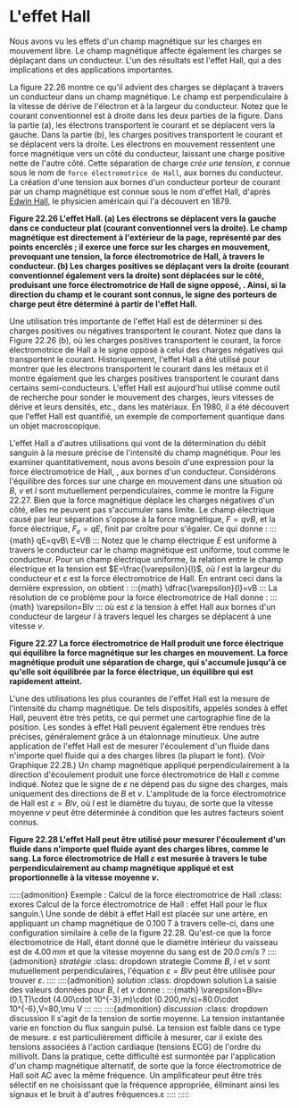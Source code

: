 # L'effet Hall
Nous avons vu les effets d'un champ magnétique sur les charges en mouvement libre. Le champ magnétique affecte également les charges se déplaçant dans un conducteur. L'un des résultats est l'effet Hall, qui a des implications et des applications importantes.

La figure 22.26 montre ce qu'il advient des charges se déplaçant à travers un conducteur dans un champ magnétique. Le champ est perpendiculaire à la vitesse de dérive de l'électron et à la largeur du conducteur. Notez que le courant conventionnel est à droite dans les deux parties de la figure. Dans la partie (a), les électrons transportent le courant et se déplacent vers la gauche. Dans la partie (b), les charges positives transportent le courant et se déplacent vers la droite. Les électrons en mouvement ressentent une force magnétique vers un côté du conducteur, laissant une charge positive nette de l'autre côté. Cette séparation de charge *crée une tension*, $\varepsilon$ connue sous le nom de `force électromotrice de Hall`, aux bornes du conducteur. La création d'une tension aux bornes d'un  conducteur porteur de courant par un champ magnétique est connue sous le nom d'effet Hall, d'après [Edwin Hall](https://fr.wikipedia.org/wiki/Edwin_Herbert_Hall), le physicien américain qui l'a découvert en 1879.
 
**Figure 22.26 L'effet Hall. (a) Les électrons se déplacent vers la gauche dans ce conducteur plat (courant conventionnel vers la droite). Le champ magnétique est directement à l'extérieur de la page, représenté par des points encerclés ; il exerce une force sur les charges en mouvement, provoquant une tension, la force électromotrice de Hall, à travers le conducteur. (b) Les charges positives se déplaçant vers la droite (courant conventionnel également vers la droite) sont déplacées sur le côté, produisant une force électromotrice de Hall de signe opposé, . Ainsi, si la direction du champ et le courant sont connus, le signe des porteurs de charge peut être déterminé à partir de l'effet Hall.**

Une utilisation très importante de l'effet Hall est de déterminer si des charges positives ou négatives transportent le courant. Notez que dans  la Figure 22.26 (b), où les charges positives transportent le courant, la force électromotrice de Hall a le signe opposé à celui des charges négatives qui transportent le courant. Historiquement, l'effet Hall a été utilisé pour montrer que les électrons transportent le courant dans les métaux et il montre également que les charges positives transportent le courant dans certains semi-conducteurs. L'effet Hall est aujourd'hui utilisé comme outil de recherche pour sonder le mouvement des charges, leurs vitesses de dérive et leurs densités, etc., dans les matériaux. En 1980, il a été découvert que l'effet Hall est quantifié, un exemple de comportement quantique dans un objet macroscopique.

L'effet Hall a d'autres utilisations qui vont de la détermination du débit sanguin à la mesure précise de l'intensité du champ magnétique. Pour les examiner quantitativement, nous avons besoin d'une expression pour la force électromotrice de Hall, , aux bornes d'un conducteur. Considérons l'équilibre des forces sur une charge en mouvement dans une situation où $B$, $v$ et $l$ sont mutuellement perpendiculaires, comme le montre la Figure 22.27. Bien que la force magnétique déplace les charges négatives d'un côté, elles ne peuvent pas s'accumuler sans limite. Le champ électrique causé par leur séparation s'oppose à la force magnétique, $F=qvB$, et la force électrique, $F_{e}=qE$, finit par croître pour s'égaler. Ce qui donne :
:::{math}
qE=qvB\\
E=VB
:::
Notez que le champ électrique $E$ est uniforme à travers le conducteur car le champ magnétique est uniforme, tout comme le conducteur. Pour un champ électrique uniforme, la relation entre le champ électrique et la tension est $E=\frac{\varepsilon}{l}$, où $l$ est la largeur du conducteur et $\varepsilon$ est la force électromotrice de Hall. En entrant ceci dans la dernière expression, on obtient :
:::{math}
\dfrac{\varepsilon}{l}=vB
:::
La résolution de ce problème pour la force électromotrice de Hall donne :
:::{math}
\varepsilon=Blv
:::
où est $\varepsilon$ la tension à effet Hall aux bornes d'un conducteur de largeur $l$ à travers lequel les charges se déplacent à une vitesse $v$.
 
**Figure 22.27 La force électromotrice de Hall produit une force électrique qui équilibre la force magnétique sur les charges en mouvement. La force magnétique produit une séparation de charge, qui s'accumule jusqu'à ce qu'elle soit équilibrée par la force électrique, un équilibre qui est rapidement atteint.**

L'une des utilisations les plus courantes de l'effet Hall est la mesure de l'intensité du champ magnétique. De tels dispositifs, appelés sondes à effet Hall, peuvent être très petits, ce qui permet une cartographie fine de la position. Les sondes à effet Hall peuvent également être rendues très précises, généralement grâce à un étalonnage minutieux. Une autre application de l'effet Hall est de mesurer l'écoulement d'un fluide dans n'importe quel fluide qui a des charges libres (la plupart le font). (Voir Graphique 22.28.) Un champ magnétique appliqué perpendiculairement à la direction d'écoulement produit une force électromotrice de Hall $\varepsilon$ comme indiqué. Notez que le signe de $\varepsilon$ ne dépend pas du signe des charges, mais uniquement des directions de $B$ et $v$. L'amplitude de la force électromotrice de Hall est $\varepsilon=Blv$, où $l$ est le diamètre du tuyau, de sorte que la vitesse moyenne $v$ peut être déterminée à condition que les autres facteurs soient connus.
 
**Figure 22.28 L'effet Hall peut être utilisé pour mesurer l'écoulement d'un fluide dans n'importe quel fluide ayant des charges libres, comme le sang. La force électromotrice de Hall $\varepsilon$ est mesurée à travers le tube perpendiculairement au champ magnétique appliqué et est proportionnelle à la vitesse moyenne $v$.**

:::::{admonition} Exemple : Calcul de la force électromotrice de Hall
:class: exores
Calcul de la force électromotrice de Hall : effet Hall pour le flux sanguin.\\
Une sonde de débit à effet Hall est placée sur une artère, en appliquant un champ magnétique de $0.100\,T$ à travers celle-ci, dans une configuration similaire à celle de la figure 22.28. Qu'est-ce que la force électromotrice de Hall, étant donné que le diamètre intérieur du vaisseau est de $4.00\,mm$ et que la vitesse moyenne du sang est de $20.0\,cm/s$ ?
::::{admonition} *stratégie*
:class: dropdown strategie
Comme $B$, $l$ et $v$ sont mutuellement perpendiculaires, l'équation $\varepsilon=Blv$ peut être utilisée pour trouver $\varepsilon$.
::::
::::{admonition} *solution*
:class: dropdown solution
La saisie des valeurs données pour $B$, $l$ et $v$ donne :
:::{math}
\varepsilon=Blv=(0.1\,T)\cdot (4.00\cdot 10^{-3}\,m)\cdot (0.200\,m/s)=80.0\cdot 10^{-6}\,V=80\,\mu V
:::
::::
::::{admonition} *discussion*
:class: dropdown discussion
Il s'agit de la tension de sortie moyenne. La tension instantanée varie en fonction du flux sanguin pulsé. La tension est faible dans ce type de mesure. $\varepsilon$ est particulièrement difficile à mesurer, car il existe des tensions associées à l'action cardiaque (tensions ECG) de l'ordre du millivolt. Dans la pratique, cette difficulté est surmontée par l'application d'un champ magnétique alternatif, de sorte que la force électromotrice de Hall soit AC avec la même fréquence. Un amplificateur peut être très sélectif en ne choisissant que la fréquence appropriée, éliminant ainsi les signaux et le bruit à d'autres fréquences.ε
::::
:::::
